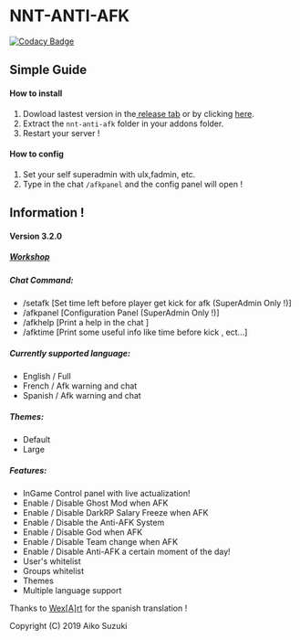 # NNT-ANTI-AFK

[![Codacy Badge](https://api.codacy.com/project/badge/Grade/0c53c10dda384d9ebc6b131dbbaceb80)](https://app.codacy.com/manual/Aiko-Suzuki/NNT-Anti-AFK?utm_source=github.com&utm_medium=referral&utm_content=Aiko-Suzuki/NNT-Anti-AFK&utm_campaign=Badge_Grade_Dashboard)

## Simple Guide
#### How to install
1. Dowload lastest version in the[ release tab](http://https://github.com/Aiko-Suzuki/NNT-Anti-AFK/releases/latest/ " release tab") or by clicking [here](https://github.com/Aiko-Suzuki/NNT-Anti-AFK/releases/latest/download/nnt-anti-afk.zip "here").
2. Extract the `nnt-anti-afk` folder in your addons folder.
3. Restart your server !

#### How to config
1. Set your self superadmin with ulx,fadmin, etc.
2. Type in the chat `/afkpanel` and the config panel will open !

## Information !

#### Version 3.2.0 
##### [Workshop](https://steamcommunity.com/sharedfiles/filedetails/?id=1659857487 "Workshop")

##### Chat Command:
- /setafk [Set time left before player get kick for afk (SuperAdmin Only !)]
- /afkpanel [Configuration Panel (SuperAdmin Only !)]
- /afkhelp [Print a help in the chat ]
- /afktime [Print some useful info like time before kick , ect...]

##### Currently supported language:
- English / Full
- French / Afk warning and chat
- Spanish / Afk warning and chat

##### Themes:
- Default
- Large

##### Features:
- InGame Control panel with live actualization!
- Enable / Disable Ghost Mod when AFK
- Enable / Disable DarkRP Salary Freeze when AFK 
- Enable / Disable the Anti-AFK System 
- Enable / Disable God when AFK
- Enable / Disable Team change when AFK
- Enable / Disable Anti-AFK a certain moment of the day!
- User's whitelist 
- Groups whitelist
- Themes
- Multiple language support

Thanks to [Wex[A]rt](https://steamcommunity.com/sharedfiles/filedetails/?id=1659857487) for the spanish translation !

Copyright (C) 2019 Aiko Suzuki
